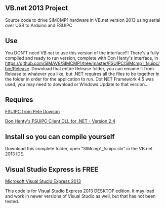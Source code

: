 VB.net 2013 Project
-------------------
Source code to drive SIMCMP1 hardware in VB.net version 2013 using serial over USB to Arduino and FSUIPC

Use
---
You DON'T need VB.net to use this version of the interface!!!  There's a fully compiled and ready to run version, complete with Don Henty's interface, in https://github.com/SIMAV8/SIMCMP1/tree/master/FSUIPC/SIMcmp1_fsuipc/bin/Release.   Download that entire Release folder, you can rename it from Release to whatever you like, but .NET requires all the files to be together in the folder in order for the application to run.  Dot NET Framework 4.5 was used, you may need to download or Windows Update to that version...

Requires
--------
[FSUIPC from Pete Dowson](http://www.schiratti.com/dowson.html)

[Don Henty's FSUIPC Client DLL for .NET - Version 2.4](http://forum.simflight.com/topic/74848-fsuipc-client-dll-for-net-version-24/)

Install so you can compile yourself
-----------------------------------
Download this complete folder, open "SIMcmp1_fsuipc.sln" in the VB.net 2013 IDE.

Visual Studio Express is FREE
-----------------------------
[Microsoft Visual Studio Express 2013](https://www.microsoft.com/en-us/download/details.aspx?id=48131)

This code is for Visual Studio Express 2013 DESKTOP edition.  It may load and work in newer versions of Visual Studio as well, but that has not been tested.
